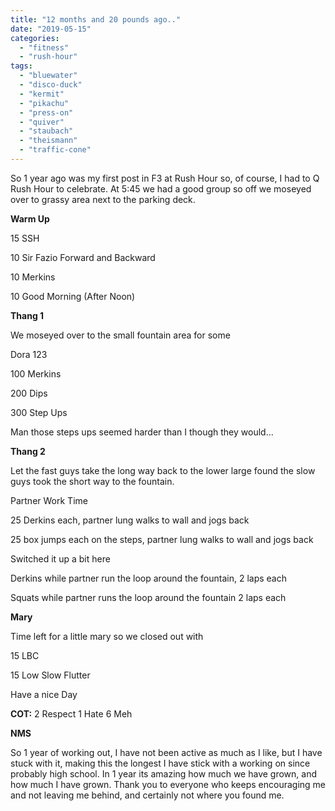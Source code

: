 ```yaml
---
title: "12 months and 20 pounds ago.."
date: "2019-05-15"
categories: 
  - "fitness"
  - "rush-hour"
tags: 
  - "bluewater"
  - "disco-duck"
  - "kermit"
  - "pikachu"
  - "press-on"
  - "quiver"
  - "staubach"
  - "theismann"
  - "traffic-cone"
---
```


So 1 year ago was my first post in F3 at Rush Hour so, of course, I had to Q Rush Hour to celebrate. At 5:45 we had a good group so off we moseyed over to grassy area next to the parking deck.

**Warm Up**

15 SSH

10 Sir Fazio Forward and Backward

10 Merkins

10 Good Morning (After Noon)

**Thang 1**

We moseyed over to the small fountain area for some

Dora 123

100 Merkins

200 Dips

300 Step Ups

Man those steps ups seemed harder than I though they would...

**Thang 2**

Let the fast guys take the long way back to the lower large found the slow guys took the short way to the fountain.

Partner Work Time

25 Derkins each, partner lung walks to wall and jogs back

25 box jumps each on the steps, partner lung walks to wall and jogs back

Switched it up a bit here

Derkins while partner run the loop around the fountain, 2 laps each

Squats while partner runs the loop around the fountain 2 laps each

**Mary**

Time left for a little mary so we closed out with

15 LBC

15 Low Slow Flutter

Have a nice Day

**COT:** 2 Respect 1 Hate 6 Meh

**NMS**

So 1 year of working out, I have not been active as much as I like, but I have stuck with it, making this the longest I have stick with a working on since probably high school. In 1 year its amazing how much we have grown, and how much I have grown. Thank you to everyone who keeps encouraging me and not leaving me behind, and certainly not where you found me.
